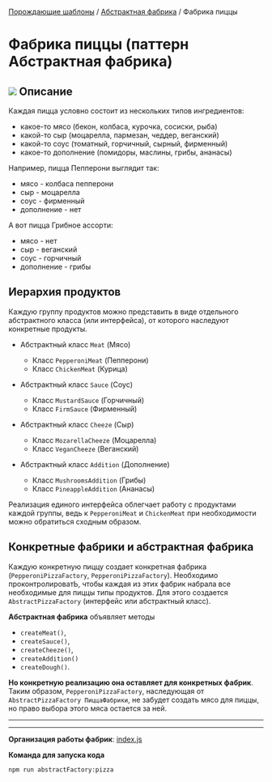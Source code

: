[Порождающие шаблоны](../../#readme) / [Абстрактная фабрика](../#readme) / Фабрика пиццы

# Фабрика пиццы (паттерн Абстрактная фабрика)

## ![](../../ui/info.svg) Описание

Каждая пицца условно состоит из нескольких типов ингредиентов:

* какое-то мясо (бекон, колбаса, курочка, сосиски, рыба)
* какой-то сыр (моцарелла, пармезан, чеддер, веганский)
* какой-то соус (томатный, горчичный, сырный, фирменный)
* какое-то дополнение (помидоры, маслины, грибы, ананасы)

Например, пицца Пепперони выглядит так:

* мясо - колбаса пепперони
* сыр - моцарелла
* соус - фирменный
* дополнение - нет

А вот пицца Грибное ассорти:

* мясо - нет
* сыр - веганский
* соус - горчичный
* дополнение - грибы

## Иерархия продуктов

Каждую группу продуктов можно представить в виде отдельного абстрактного класса (или интерфейса), от которого наследуют конкретные продукты.

* Абстрактный класс `Meat` (Мясо)
  * Класс `PepperoniMeat` (Пепперони)
  * Класс `ChickenMeat` (Курица)

* Абстрактный класс `Sauce` (Соус)
  * Класс `MustardSauce` (Горчичный)
  * Класс `FirmSauce` (Фирменный)

* Абстрактный класс `Cheeze` (Сыр)
  * Класс `MozarellaCheeze` (Моцарелла)
  * Класс `VeganCheeze` (Веганский)

* Абстрактный класс `Addition` (Дополнение)
  * Класс `MushroomsAddition` (Грибы)
  * Класс `PineappleAddition` (Ананасы)

Реализация единого интерфейса облегчает работу с продуктами каждой группы, ведь к `PepperoniMeat` и `ChickenMeat` при необходимости можно обратиться сходным образом.

## Конкретные фабрики и абстрактная фабрика

Каждую конкретную пиццу создает конкретная фабрика (`PepperoniPizzaFactory`, `PepperoniPizzaFactory`). Необходимо проконтролироватЬ, чтобы каждая из этих фабрик набрала все необходимые для пиццы типы продуктов. Для этого создается `AbstractPizzaFactory` (интерфейс или абстрактный класс).

**Абстрактная фабрика** объявляет методы

* `createMeat()`,
* `createSauce()`,
* `createCheeze()`,
* `createAddition()`
* `createDough()`.

**Но конкретную реализацию она оставляет для конкретных фабрик**. Таким образом, `PepperoniPizzaFactory`, наследующая от `AbstractPizzaFactory ПиццаФабрики`, не забудет создать мясо для пиццы, но право выбора этого мяса остается за ней.

***
***

**Организация работы фабрик**: [index.js](./index.js)

**Команда для запуска кода**

```
npm run abstractFactory:pizza
```
